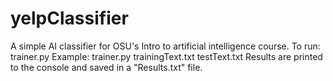 # yelpClassifier
A simple AI classifier for OSU's Intro to artificial intelligence course.
To run:
  trainer.py <training set> <testing set>
  Example: trainer.py trainingText.txt testText.txt
 Results are printed to the console and saved in a "Results.txt" file.
